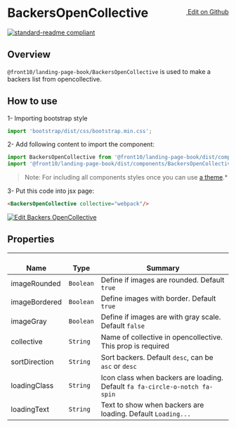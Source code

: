 <a style="float:right; margin-top: 30px;" target="_blank" href="https://github.com/front10/landing-page-book/edit/master/src/components/BackersOpenCollective/README.md"> <img width="15px;" src="https://assets-cdn.github.com/images/icons/emoji/unicode/270f.png"/> Edit on Github
</a>

# BackersOpenCollective

[![standard-readme compliant](https://img.shields.io/badge/standard--readme-OK-green.svg?style=flat-square)](https://github.com/RichardLitt/standard-readme)

## Overview

`@front10/landing-page-book/BackersOpenCollective` is used to make a backers list from opencollective.

## How to use

1- Importing bootstrap style

```js
import 'bootstrap/dist/css/bootstrap.min.css';
```

2- Add following content to import the component:

```js
import BackersOpenCollective from '@front10/landing-page-book/dist/components/BackersOpenCollective';
import '@front10/landing-page-book/dist/components/BackersOpenCollective/style.css';
```

> Note: For including all components styles once you can use [a theme](https://github.com/front10/landing-page-book/wiki/Theming).\*

3- Put this code into jsx page:

```html
<BackersOpenCollective collective="webpack"/>
```

<a target="_blank" href="https://codesandbox.io/s/2p6zk30lkn">
  <img alt="Edit Backers OpenCollective" src="https://codesandbox.io/static/img/play-codesandbox.svg">
</a>

## Properties

| </br>Name     | </br>Type | </br>Summary                                                                |
| ------------- | --------- | --------------------------------------------------------------------------- |
| imageRounded  | `Boolean` | Define if images are rounded. Default `true`                                |
| imageBordered | `Boolean` | Define images with border. Default `true`                                   |
| imageGray     | `Boolean` | Define if images are with gray scale. Default `false`                       |
| collective    | `String`  | Name of collective in opencollective. This prop is required                 |
| sortDirection | `String`  | Sort backers. Default `desc`, can be `asc` or `desc`                        |
| loadingClass  | `String`  | Icon class when backers are loading. Default `fa fa-circle-o-notch fa-spin` |
| loadingText   | `String`  | Text to show when backers are loading. Default `Loading...`                 |
